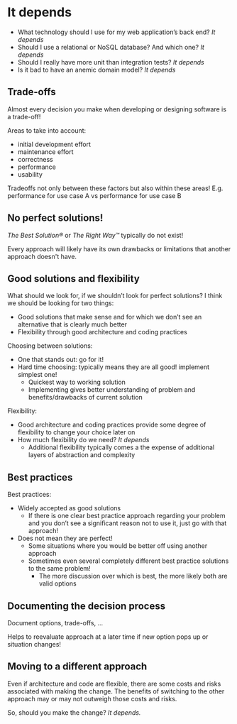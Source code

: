 # It depends

- What technology should I use for my web application’s back end? *It depends*
- Should I use a relational or NoSQL database? And which one? *It depends*
- Should I really have more unit than integration tests? *It depends*
- Is it bad to have an anemic domain model? *It depends*

## Trade-offs

Almost every decision you make when developing or designing software is a trade-off!

Areas to take into account:

- initial development effort
- maintenance effort
- correctness
- performance
- usability

Tradeoffs not only between these factors but also within these areas! E.g. performance for use case A vs performance for use case B

## No perfect solutions!

 *The Best Solution®* or *The Right Way™* typically do not exist!

Every approach will likely have its own drawbacks or limitations that another approach doesn't have.

## Good solutions and flexibility

What should we look for, if we shouldn’t look for perfect solutions? I think we should be looking for two things:

- Good solutions that make sense and for which we don’t see an alternative that is clearly much better
- Flexibility through good architecture and coding practices

Choosing between solutions:

- One that stands out: go for it!
- Hard time choosing: typically means they are all good! implement simplest one!
  - Quickest way to working solution
  - Implementing gives better understanding of problem and benefits/drawbacks of current solution

Flexibility:

- Good architecture and coding practices provide some degree of flexibility to change your choice later on
- How much flexibility do we need? *It depends*
  - Additional flexibility typically comes a the expense of additional layers of abstraction and complexity

## Best practices

Best practices:

- Widely accepted as good solutions
  - If there is one clear best practice approach regarding your problem and you don’t see a significant reason not to use it, just go with that approach!
- Does not mean they are perfect!
  - Some situations where you would be better off using another approach
  - Sometimes even several completely different best practice solutions to the same problem!
    - The more discussion over which is best, the more likely both are valid options

## Documenting the decision process

Document options, trade-offs, ...

Helps to reevaluate approach at a later time if new option pops up or situation changes!

## Moving to a different approach

Even if architecture and code are flexible, there are some costs and risks associated with making the change. The benefits of switching to the other approach may or may not outweigh those costs and risks. 

So, should you make the change? *It depends.*



